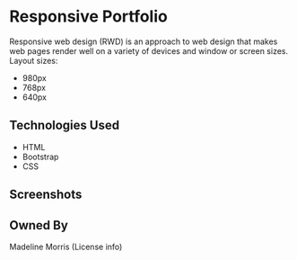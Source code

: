 # Responsive Portfolio
Responsive web design (RWD) is an approach to web design that makes web pages render well on a variety of devices and window or screen sizes.
Layout sizes:
* 980px
* 768px
* 640px

## Technologies Used
* HTML
* Bootstrap
* CSS

## Screenshots




## Owned By
Madeline Morris
(License info)